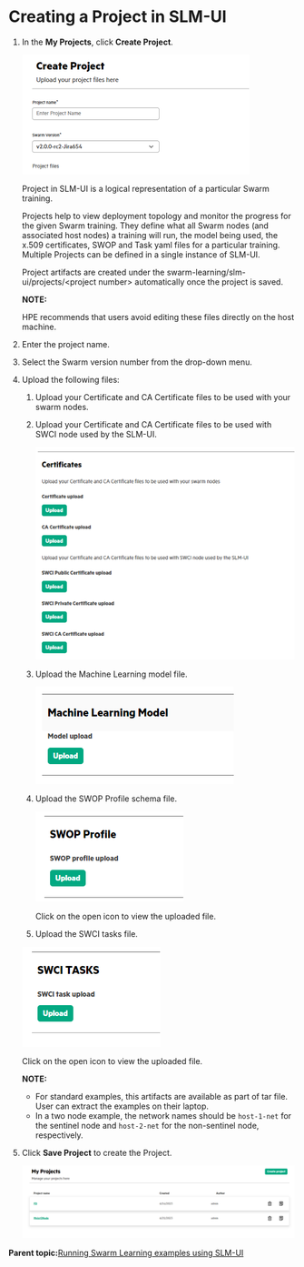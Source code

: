 # <a name="GUID-7FB7EDEC-F359-4ABF-A623-348EF665D8DC"/> Creating a Project in SLM-UI 

1.  In the **My Projects**, click **Create Project**.

    ![Create Project](GUID-A5012333-CE26-4E14-9C31-1AF897147196-high.png)

    Project in SLM-UI is a logical representation of a particular Swarm training.

    Projects help to view deployment topology and monitor the progress for the given Swarm training. They define what all Swarm nodes \(and associated host nodes\) a training will run, the model being used, the x.509 certificates, SWOP and Task yaml files for a particular training. Multiple Projects can be defined in a single instance of SLM-UI.

    Project artifacts are created under the swarm-learning/slm-ui/projects/<project number\> automatically once the project is saved.

    **NOTE:**

    HPE recommends that users avoid editing these files directly on the host machine.

2.  Enter the project name.

3.  Select the Swarm version number from the drop-down menu.

4.  Upload the following files:

    1.  Upload your Certificate and CA Certificate files to be used with your swarm nodes.

    2.  Upload your Certificate and CA Certificate files to be used with SWCI node used by the SLM-UI.

        ![CA Certificate](GUID-E6E65EF4-C401-4415-82AB-591022657146-high.png)

    3.  Upload the Machine Learning model file.

        ![ML model](GUID-C8A2E5EC-CE82-4B3A-9485-F299336F39EE-high.png)

    4.  Upload the SWOP Profile schema file.

        ![SWOP Profile](GUID-43581832-D249-4C2E-AD17-8F797BAC33D6-high.png)

        Click on the open icon to view the uploaded file.
        
    5.  Upload the SWCI tasks file.

    ![SWCI Tasks](GUID-E1505B54-9732-450E-9FA2-ACD84DB70233-high.png)

    Click on the open icon to view the uploaded file.

    **NOTE:**

    -   For standard examples, this artifacts are available as part of tar file. User can extract the examples on their laptop.
    -   In a two node example, the network names should be `host-1-net` for the sentinel node and `host-2-net` for the non-sentinel node, respectively.
6.  Click **Save Project** to create the Project.

    ![My Projects](GUID-E0930943-5847-4F31-8231-D1AD21862F1D-high.png)


**Parent topic:**[Running Swarm Learning examples using SLM-UI](Running_Swarm_Learning_examples_using_SLM-UI.md)

